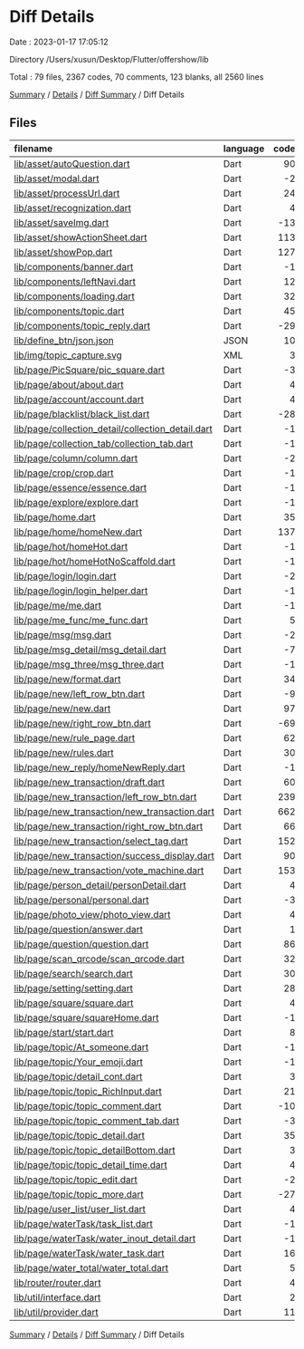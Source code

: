 # Diff Details

Date : 2023-01-17 17:05:12

Directory /Users/xusun/Desktop/Flutter/offershow/lib

Total : 79 files,  2367 codes, 70 comments, 123 blanks, all 2560 lines

[Summary](results.md) / [Details](details.md) / [Diff Summary](diff.md) / Diff Details

## Files
| filename | language | code | comment | blank | total |
| :--- | :--- | ---: | ---: | ---: | ---: |
| [lib/asset/autoQuestion.dart](/lib/asset/autoQuestion.dart) | Dart | 90 | 15 | 7 | 112 |
| [lib/asset/modal.dart](/lib/asset/modal.dart) | Dart | -2 | 0 | 0 | -2 |
| [lib/asset/processUrl.dart](/lib/asset/processUrl.dart) | Dart | 24 | 2 | 3 | 29 |
| [lib/asset/recognization.dart](/lib/asset/recognization.dart) | Dart | 4 | 5 | 2 | 11 |
| [lib/asset/saveImg.dart](/lib/asset/saveImg.dart) | Dart | -13 | 0 | 0 | -13 |
| [lib/asset/showActionSheet.dart](/lib/asset/showActionSheet.dart) | Dart | 113 | 1 | 2 | 116 |
| [lib/asset/showPop.dart](/lib/asset/showPop.dart) | Dart | 127 | 0 | 5 | 132 |
| [lib/components/banner.dart](/lib/components/banner.dart) | Dart | -1 | 1 | 0 | 0 |
| [lib/components/leftNavi.dart](/lib/components/leftNavi.dart) | Dart | 12 | 0 | 0 | 12 |
| [lib/components/loading.dart](/lib/components/loading.dart) | Dart | 32 | 0 | 0 | 32 |
| [lib/components/topic.dart](/lib/components/topic.dart) | Dart | 45 | 2 | 2 | 49 |
| [lib/components/topic_reply.dart](/lib/components/topic_reply.dart) | Dart | -29 | 0 | 0 | -29 |
| [lib/define_btn/json.json](/lib/define_btn/json.json) | JSON | 10 | 0 | 1 | 11 |
| [lib/img/topic_capture.svg](/lib/img/topic_capture.svg) | XML | 3 | 0 | 1 | 4 |
| [lib/page/PicSquare/pic_square.dart](/lib/page/PicSquare/pic_square.dart) | Dart | -3 | 2 | 0 | -1 |
| [lib/page/about/about.dart](/lib/page/about/about.dart) | Dart | 4 | 1 | 0 | 5 |
| [lib/page/account/account.dart](/lib/page/account/account.dart) | Dart | 4 | 1 | 0 | 5 |
| [lib/page/blacklist/black_list.dart](/lib/page/blacklist/black_list.dart) | Dart | -28 | 1 | 0 | -27 |
| [lib/page/collection_detail/collection_detail.dart](/lib/page/collection_detail/collection_detail.dart) | Dart | -1 | 1 | 0 | 0 |
| [lib/page/collection_tab/collection_tab.dart](/lib/page/collection_tab/collection_tab.dart) | Dart | -1 | 1 | 0 | 0 |
| [lib/page/column/column.dart](/lib/page/column/column.dart) | Dart | -2 | 2 | 0 | 0 |
| [lib/page/crop/crop.dart](/lib/page/crop/crop.dart) | Dart | -1 | 1 | 0 | 0 |
| [lib/page/essence/essence.dart](/lib/page/essence/essence.dart) | Dart | -1 | 1 | 0 | 0 |
| [lib/page/explore/explore.dart](/lib/page/explore/explore.dart) | Dart | -1 | 1 | 0 | 0 |
| [lib/page/home.dart](/lib/page/home.dart) | Dart | 35 | -1 | 6 | 40 |
| [lib/page/home/homeNew.dart](/lib/page/home/homeNew.dart) | Dart | 137 | 1 | 4 | 142 |
| [lib/page/hot/homeHot.dart](/lib/page/hot/homeHot.dart) | Dart | -1 | 1 | 0 | 0 |
| [lib/page/hot/homeHotNoScaffold.dart](/lib/page/hot/homeHotNoScaffold.dart) | Dart | -1 | 1 | 0 | 0 |
| [lib/page/login/login.dart](/lib/page/login/login.dart) | Dart | -2 | 2 | 0 | 0 |
| [lib/page/login/login_helper.dart](/lib/page/login/login_helper.dart) | Dart | -1 | 1 | 0 | 0 |
| [lib/page/me/me.dart](/lib/page/me/me.dart) | Dart | -1 | 1 | 0 | 0 |
| [lib/page/me_func/me_func.dart](/lib/page/me_func/me_func.dart) | Dart | 5 | 1 | 0 | 6 |
| [lib/page/msg/msg.dart](/lib/page/msg/msg.dart) | Dart | -2 | 1 | 0 | -1 |
| [lib/page/msg_detail/msg_detail.dart](/lib/page/msg_detail/msg_detail.dart) | Dart | -7 | -8 | 0 | -15 |
| [lib/page/msg_three/msg_three.dart](/lib/page/msg_three/msg_three.dart) | Dart | -1 | 1 | 0 | 0 |
| [lib/page/new/format.dart](/lib/page/new/format.dart) | Dart | 34 | 0 | 3 | 37 |
| [lib/page/new/left_row_btn.dart](/lib/page/new/left_row_btn.dart) | Dart | -9 | 0 | 0 | -9 |
| [lib/page/new/new.dart](/lib/page/new/new.dart) | Dart | 97 | 6 | 5 | 108 |
| [lib/page/new/right_row_btn.dart](/lib/page/new/right_row_btn.dart) | Dart | -69 | 0 | 0 | -69 |
| [lib/page/new/rule_page.dart](/lib/page/new/rule_page.dart) | Dart | 62 | 1 | 4 | 67 |
| [lib/page/new/rules.dart](/lib/page/new/rules.dart) | Dart | 30 | 0 | 1 | 31 |
| [lib/page/new_reply/homeNewReply.dart](/lib/page/new_reply/homeNewReply.dart) | Dart | -1 | 1 | 0 | 0 |
| [lib/page/new_transaction/draft.dart](/lib/page/new_transaction/draft.dart) | Dart | 60 | 0 | 7 | 67 |
| [lib/page/new_transaction/left_row_btn.dart](/lib/page/new_transaction/left_row_btn.dart) | Dart | 239 | 3 | 6 | 248 |
| [lib/page/new_transaction/new_transaction.dart](/lib/page/new_transaction/new_transaction.dart) | Dart | 662 | 3 | 27 | 692 |
| [lib/page/new_transaction/right_row_btn.dart](/lib/page/new_transaction/right_row_btn.dart) | Dart | 66 | 1 | 4 | 71 |
| [lib/page/new_transaction/select_tag.dart](/lib/page/new_transaction/select_tag.dart) | Dart | 152 | 0 | 12 | 164 |
| [lib/page/new_transaction/success_display.dart](/lib/page/new_transaction/success_display.dart) | Dart | 90 | 0 | 4 | 94 |
| [lib/page/new_transaction/vote_machine.dart](/lib/page/new_transaction/vote_machine.dart) | Dart | 153 | 0 | 4 | 157 |
| [lib/page/person_detail/personDetail.dart](/lib/page/person_detail/personDetail.dart) | Dart | 4 | 1 | 0 | 5 |
| [lib/page/personal/personal.dart](/lib/page/personal/personal.dart) | Dart | -3 | -37 | 1 | -39 |
| [lib/page/photo_view/photo_view.dart](/lib/page/photo_view/photo_view.dart) | Dart | 4 | 1 | 1 | 6 |
| [lib/page/question/answer.dart](/lib/page/question/answer.dart) | Dart | 1 | 0 | 0 | 1 |
| [lib/page/question/question.dart](/lib/page/question/question.dart) | Dart | 86 | 1 | 1 | 88 |
| [lib/page/scan_qrcode/scan_qrcode.dart](/lib/page/scan_qrcode/scan_qrcode.dart) | Dart | 32 | 13 | 2 | 47 |
| [lib/page/search/search.dart](/lib/page/search/search.dart) | Dart | 30 | 8 | 3 | 41 |
| [lib/page/setting/setting.dart](/lib/page/setting/setting.dart) | Dart | 28 | -17 | 0 | 11 |
| [lib/page/square/square.dart](/lib/page/square/square.dart) | Dart | 4 | 1 | 0 | 5 |
| [lib/page/square/squareHome.dart](/lib/page/square/squareHome.dart) | Dart | -1 | 1 | 0 | 0 |
| [lib/page/start/start.dart](/lib/page/start/start.dart) | Dart | 8 | 1 | 1 | 10 |
| [lib/page/topic/At_someone.dart](/lib/page/topic/At_someone.dart) | Dart | -1 | 1 | 0 | 0 |
| [lib/page/topic/Your_emoji.dart](/lib/page/topic/Your_emoji.dart) | Dart | -1 | 1 | 0 | 0 |
| [lib/page/topic/detail_cont.dart](/lib/page/topic/detail_cont.dart) | Dart | 3 | 0 | 0 | 3 |
| [lib/page/topic/topic_RichInput.dart](/lib/page/topic/topic_RichInput.dart) | Dart | 21 | 14 | 0 | 35 |
| [lib/page/topic/topic_comment.dart](/lib/page/topic/topic_comment.dart) | Dart | -10 | 0 | -1 | -11 |
| [lib/page/topic/topic_comment_tab.dart](/lib/page/topic/topic_comment_tab.dart) | Dart | -3 | 3 | 0 | 0 |
| [lib/page/topic/topic_detail.dart](/lib/page/topic/topic_detail.dart) | Dart | 35 | 15 | 2 | 52 |
| [lib/page/topic/topic_detailBottom.dart](/lib/page/topic/topic_detailBottom.dart) | Dart | 3 | 0 | 0 | 3 |
| [lib/page/topic/topic_detail_time.dart](/lib/page/topic/topic_detail_time.dart) | Dart | 4 | 0 | 0 | 4 |
| [lib/page/topic/topic_edit.dart](/lib/page/topic/topic_edit.dart) | Dart | -2 | 1 | 0 | -1 |
| [lib/page/topic/topic_more.dart](/lib/page/topic/topic_more.dart) | Dart | -27 | 0 | 0 | -27 |
| [lib/page/user_list/user_list.dart](/lib/page/user_list/user_list.dart) | Dart | 4 | 1 | 0 | 5 |
| [lib/page/waterTask/task_list.dart](/lib/page/waterTask/task_list.dart) | Dart | -1 | 1 | 0 | 0 |
| [lib/page/waterTask/water_inout_detail.dart](/lib/page/waterTask/water_inout_detail.dart) | Dart | -1 | 1 | 0 | 0 |
| [lib/page/waterTask/water_task.dart](/lib/page/waterTask/water_task.dart) | Dart | 16 | 5 | 0 | 21 |
| [lib/page/water_total/water_total.dart](/lib/page/water_total/water_total.dart) | Dart | 5 | 0 | 0 | 5 |
| [lib/router/router.dart](/lib/router/router.dart) | Dart | 4 | 0 | 0 | 4 |
| [lib/util/interface.dart](/lib/util/interface.dart) | Dart | 2 | 0 | 0 | 2 |
| [lib/util/provider.dart](/lib/util/provider.dart) | Dart | 11 | 0 | 3 | 14 |

[Summary](results.md) / [Details](details.md) / [Diff Summary](diff.md) / Diff Details